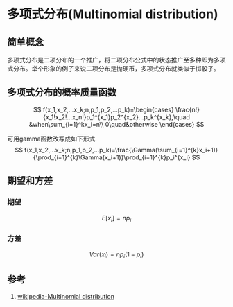 # 多项式分布(Multinomial distribution)

## 简单概念

多项式分布是二项分布的一个推广，将二项分布公式中的状态推广至多种即为多项式分布。举个形象的例子来说二项分布是抛硬币，多项式分布就类似于掷骰子。

## 多项式分布的概率质量函数

$$
f(x_1,x_2,...x_k;n,p_1,p_2,...p_k)=\begin{cases}
\frac{n!}{x_1!x_2!...x_n!}p_1^{x_1}p_2^{x_2}...p_k^{x_k},\quad &when\sum_{i=1}^kx_i=n\\
0\quad&otherwise
\end{cases}
$$

可用gamma函数改写成如下形式
$$
f(x_1,x_2,...x_k;n,p_1,p_2,...p_k)=\frac{\Gamma(\sum_{i=1}^{k}x_i+1)}{\prod_{i=1}^{k}\Gamma(x_i+1)}\prod_{i=1}^{k}p_i^{x_i}
$$


## 期望和方差

### 期望

$$
E[x_i]=np_i
$$

### 方差

$$
Var(x_i)=np_i(1-p_i)
$$



## 参考

1. [wikipedia-Multinomial distribution](https://en.wikipedia.org/wiki/Multinomial_distribution)